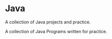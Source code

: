 # Java

A collection of Java projects and practice.
 
A collection of Java Programs written for practice.